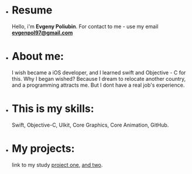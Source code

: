   
 - # Resume
  
   Hello, i'm **Evgeny Poliubin**. For contact to me - use my email **evgenpol97@gmail.com**

- # About me:
  I wish became a iOS developer, and I learned swift and Objective - C for this.
  Why I began wished? Because I dream to relocate another country, and a programming attracts me. But I dont have a real job's experience.
  
- # This is my skills: 
  Swift, Objective-C, UIkit, Core Graphics, Core Animation, GitHub.
  
- # My projects:
  link to my study [project one](https://github.com/EvgenPol/RSLoginScreen), [and two](https://github.com/EvgenPol/RSSchool_T8).
  

